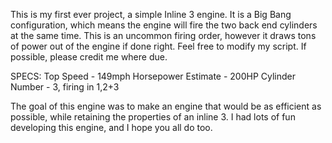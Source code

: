 This is my first ever project, a simple Inline 3 engine. It is a Big Bang configuration, which means the engine will fire the two back end cylinders at the same time.
This is an uncommon firing order, however it draws tons of power out of the engine if done right.
Feel free to modify my script. If possible, please credit me where due.


SPECS:
Top Speed - 149mph
Horsepower Estimate - 200HP
Cylinder Number - 3, firing in 1,2+3

The goal of this engine was to make an engine that would be as efficient as possible, while retaining the properties of an inline 3. 
I had lots of fun developing this engine, and I hope you all do too.

